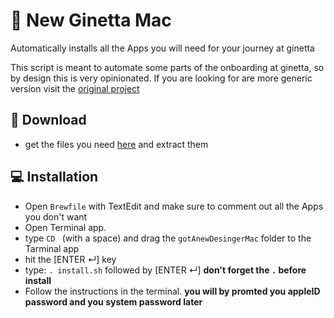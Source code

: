 #  New Ginetta Mac
Automatically installs all the Apps you will need for your journey at ginetta

This script is meant to automate some parts of the onboarding at ginetta, so
by design this is very opinionated. If you are looking for are more generic version
visit the [original project](https://github.com/meodai/gotAnewDesignerMac)

## 💾 Download
- get the files you need [here](https://github.com/ginetta/newGinettaMac/archive/master.zip) and extract them

## 💻 Installation
- Open `Brewfile` with TextEdit and make sure to comment out all the Apps you don't want
- Open Terminal app.
- type `CD ` (with a space) and drag the `gotAnewDesingerMac` folder to the Tarminal app
- hit the [ENTER ↵] key
- type: `. install.sh` followed by [ENTER ↵] **don't forget the `.` before install**
- Follow the instructions in the terminal. **you will by promted you appleID password and you system password later**
